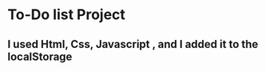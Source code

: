 
<h1>To-Do list Project </h1>
<h2>I used Html, Css, Javascript , and I added it to  the localStorage</h2>
